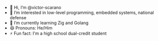 - 👋 Hi, I’m @victor-scarano
- 👀 I’m interested in low-level programming, embedded systems, national defense
- 🌱 I’m currently learning Zig and Golang
- 😄 Pronouns: He/Him
- ⚡ Fun fact: I'm a high school dual-credit student
<!-- - 💞️ I’m looking to collaborate on anything Rust.
- 📫 How to reach me ... -->

